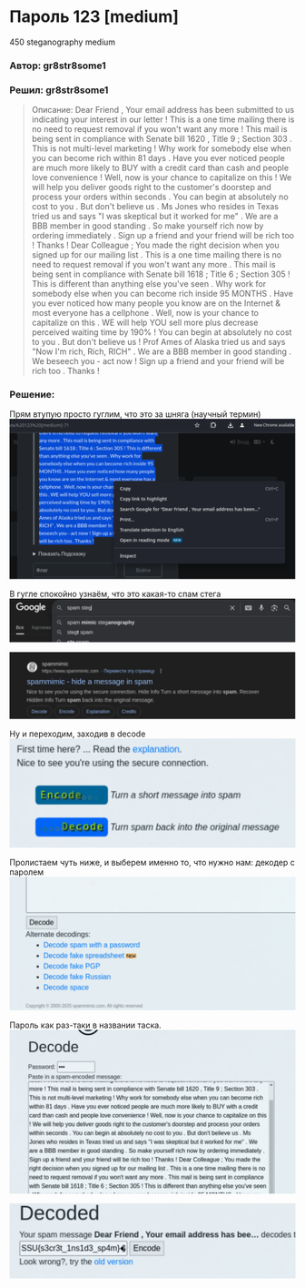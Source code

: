 # Пароль 123 [medium]
450
steganography medium

### Автор: gr8str8some1
### Решил: gr8str8some1

> Описание: Dear Friend , Your email address has been submitted to us indicating your interest in our letter ! This is a one time mailing there is no need to request removal if you won't want any more ! This mail is being sent in compliance with Senate bill 1620 , Title 9 ; Section 303 . This is not multi-level marketing ! Why work for somebody else when you can become rich within 81 days . Have you ever noticed people are much more likely to BUY with a credit card than cash and people love convenience ! Well, now is your chance to capitalize on this ! We will help you deliver goods right to the customer's doorstep and process your orders within seconds . You can begin at absolutely no cost to you . But don't believe us . Ms Jones who resides in Texas tried us and says "I was skeptical but it worked for me" . We are a BBB member in good standing . So make yourself rich now by ordering immediately . Sign up a friend and your friend will be rich too ! Thanks ! Dear Colleague ; You made the right decision when you signed up for our mailing list . This is a one time mailing there is no need to request removal if you won't want any more . This mail is being sent in compliance with Senate bill 1618 ; Title 6 ; Section 305 ! This is different than anything else you've seen . Why work for somebody else when you can become rich inside 95 MONTHS . Have you ever noticed how many people you know are on the Internet & most everyone has a cellphone . Well, now is your chance to capitalize on this . WE will help YOU sell more plus decrease perceived waiting time by 190% ! You can begin at absolutely no cost to you . But don't believe us ! Prof Ames of Alaska tried us and says "Now I'm rich, Rich, RICH" . We are a BBB member in good standing . We beseech you - act now ! Sign up a friend and your friend will be rich too . Thanks !

### Решение:
Прям втупую просто гуглим, что это за шняга (научный термин)<br>
![img.png](images/img.png)

В гугле спокойно узнаём, что это какая-то спам стега<br>
![img_1.png](images/img_1.png)

![img_3.png](images/img_3.png)

Ну и переходим, заходив в decode<br>
![img_2.png](images/img_2.png)

Пролистаем чуть ниже, и выберем именно то, что нужно нам: декодер с паролем<br>
![img_4.png](images/img_4.png)

Пароль как раз-таки в названии таска.<br>
![img_5.png](images/img_5.png)

![img.png](images/img_6.png)
